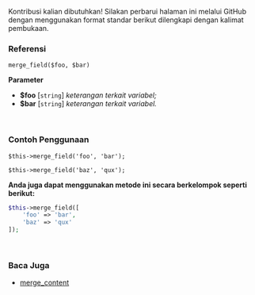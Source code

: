 Kontribusi kalian dibutuhkan!
Silakan perbarui halaman ini melalui GitHub dengan menggunakan format standar berikut dilengkapi dengan kalimat pembukaan.

### Referensi
`merge_field($foo, $bar)`

**Parameter**
* **$foo** [`string`] *keterangan terkait variabel;*
* **$bar** [`string`] *keterangan terkait variabel.*

&nbsp;

### Contoh Penggunaan
`$this->merge_field('foo', 'bar');`

`$this->merge_field('baz', 'qux');`

**Anda juga dapat menggunakan metode ini secara berkelompok seperti berikut:**
```php
$this->merge_field([
    'foo' => 'bar',
    'baz' => 'qux'
]);
```

&nbsp;

### Baca Juga
* [merge_content](./merge_content)
